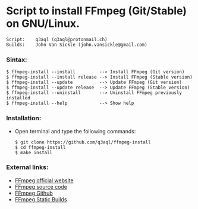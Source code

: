 Script to install FFmpeg (Git/Stable) on GNU/Linux. 
===================================================

    Script:    q3aql (q3aql@protonmail.ch)
    Builds:    John Van Sickle (john.vansickle@gmail.com)

### Sintax:

  ```shell
  $ ffmpeg-install --install         --> Install FFmpeg (Git version)
  $ ffmpeg-install --install release --> Install FFmpeg (Stable version)
  $ ffmpeg-install --update          --> Update FFmpeg (Git version)
  $ ffmpeg-install --update release  --> Update FFmpeg (Stable version)
  $ ffmpeg-install --uninstall       --> Uninstall FFmpeg previously installed
  $ ffmpeg-install --help            --> Show help
  ````

### Installation:

* Open terminal and type the following commands:
  ```shell
  $ git clone https://github.com/q3aql/ffmpeg-install
  $ cd ffmpeg-install
  $ make install
  ````

### External links:

* [FFmpeg official website](https://www.ffmpeg.org/)
* [FFmpeg source code](https://www.ffmpeg.org/download.html)
* [FFmpeg Github](https://github.com/FFmpeg/FFmpeg)
* [FFmpeg Static Builds](http://johnvansickle.com/ffmpeg/)
